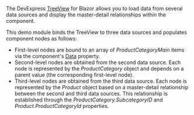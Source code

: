 The DevExpress [TreeView](https://docs.devexpress.com/Blazor/DevExpress.Blazor.DxTreeView#bind-to-data) for Blazor allows you to load data from several data sources and display the master-detail relationships within the component.

This demo module binds the TreeView to three data sources and populates component nodes as follows:

*   First-level nodes are bound to an array of _ProductCategoryMain_ items via the component's [Data](https://docs.devexpress.com/Blazor/DevExpress.Blazor.DxTreeView.Data) property.
*   Second-level nodes are obtained from the second data source. Each node is represented by the _ProductCategory_ object and depends on a parent value (the corresponding first-level node).
*   Third-level nodes are obtained from the third data source. Each node is represented by the _Product_ object based on a master-detail relationship between the second and third data sources. This relationship is established through the _ProductCategory.SubcategoryID_ and _Product.ProductCategoryId_ properties.
